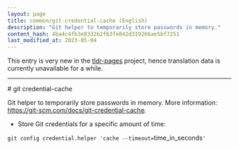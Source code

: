 ```yaml
---
layout: page
title: common/git-credential-cache (English)
description: "Git helper to temporarily store passwords in memory."
content_hash: 4ba4c4fb3e8332b2f63fe842d319266ae5bf7251
last_modified_at: 2023-05-04
---
```


This entry is very new in the [tldr-pages](https://github.com/tldr-pages/tldr) project, hence translation data is currently unavailable for a while.

<hr># git credential-cache

Git helper to temporarily store passwords in memory.
More information: <https://git-scm.com/docs/git-credential-cache>.

- Store Git credentials for a specific amount of time:

`git config credential.helper 'cache --timeout=`<span class="tldr-var badge badge-pill bg-dark-lm bg-white-dm text-white-lm text-dark-dm font-weight-bold">time_in_seconds</span>`'`

